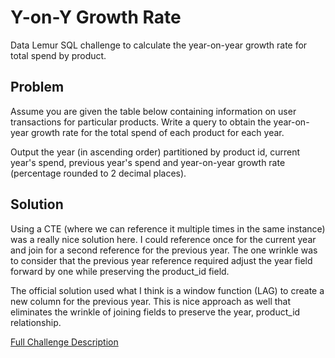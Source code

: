 # Y-on-Y Growth Rate

Data Lemur SQL challenge to calculate the year-on-year growth rate for total spend by product.

## Problem

Assume you are given the table below containing information on user transactions for particular products. Write a query to obtain the year-on-year growth rate for the total spend of each product for each year.

Output the year (in ascending order) partitioned by product id, current year's spend, previous year's spend and year-on-year growth rate (percentage rounded to 2 decimal places).

## Solution

Using a CTE (where we can reference it multiple times in the same instance) was a really nice solution here. I could reference once for the current year and join for a second reference for the previous year. The one wrinkle was to consider that the previous year reference required adjust the year field forward by one while preserving the product_id field.

The official solution used what I think is a window function (LAG) to create a new column for the previous year. This is nice approach as well that eliminates the wrinkle of joining fields to preserve the year, product_id relationship. 

[Full Challenge Description](https://datalemur.com/questions/yoy-growth-rate)